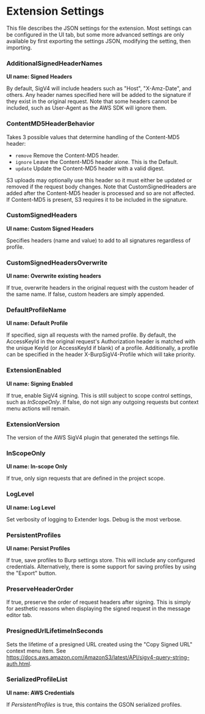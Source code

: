 # Extension Settings

This file describes the JSON settings for the extension. Most settings can be
configured in the UI tab, but some more advanced settings are only available by
first exporting the settings JSON, modifying the setting, then importing.  

### AdditionalSignedHeaderNames

**UI name: Signed Headers**

By default, SigV4 will include headers such as "Host", "X-Amz-Date", and others.
Any header names specified here will be added to the signature if they exist in the
original request. Note that some headers cannot be included, such as User-Agent as
the AWS SDK will ignore them. 

### ContentMD5HeaderBehavior

Takes 3 possible values that determine handling of the Content-MD5 header:

* `remove` Remove the Content-MD5 header.
* `ignore` Leave the Content-MD5 header alone. This is the Default.
* `update` Update the Content-MD5 header with a valid digest.

S3 uploads may optionally use this header so it must either be updated or removed
if the request body changes. Note that CustomSignedHeaders are added after the
Content-MD5 header is processed and so are not affected. If Content-MD5 is present,
S3 requires it to be included in the signature.

### CustomSignedHeaders

**UI name: Custom Signed Headers**

Specifies headers (name and value) to add to all signatures regardless of profile.

### CustomSignedHeadersOverwrite

**UI name: Overwrite existing headers**

If true, overwrite headers in the original request with the custom header of the
same name. If false, custom headers are simply appended.

### DefaultProfileName

**UI name: Default Profile**

If specified, sign all requests with the named profile. By default, the AccessKeyId
in the original request's Authorization header is matched with the unique KeyId
(or AccessKeyId if blank) of a profile. Additionally, a profile can be specified in
the header X-BurpSigV4-Profile which will take priority.

### ExtensionEnabled

**UI name: Signing Enabled**

If true, enable SigV4 signing. This is still subject to scope control settings,
such as *InScopeOnly*. If false, do not sign any outgoing requests but context
menu actions will remain.

### ExtensionVersion

The version of the AWS SigV4 plugin that generated the settings file.

### InScopeOnly

**UI name: In-scope Only**

If true, only sign requests that are defined in the project scope.

### LogLevel

**UI name: Log Level**

Set verbosity of logging to Extender logs. Debug is the most verbose.

### PersistentProfiles

**UI name: Persist Profiles**

If true, save profiles to Burp settings store. This will include any configured
credentials. Alternatively, there is some support for saving profiles by using
the "Export" button.

### PreserveHeaderOrder

If true, preserve the order of request headers after signing. This is simply for
aesthetic reasons when displaying the signed request in the message editor tab.

### PresignedUrlLifetimeInSeconds

Sets the lifetime of a presigned URL created using the "Copy Signed URL" context
menu item. See https://docs.aws.amazon.com/AmazonS3/latest/API/sigv4-query-string-auth.html.

### SerializedProfileList

**UI name: AWS Credentials**

If *PersistentProfiles* is true, this contains the GSON serialized profiles.